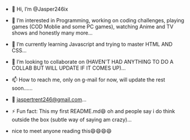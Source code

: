 - 👋 Hi, I’m @Jasper246ix
- 👀 I’m interested in Programming, working on coding challenges, playing games (COD Moblie and some PC games), watching Anime and TV shows and honestly many more...
- 🌱 I’m currently learning Javascript and trying to master HTML AND CSS...
- 💞️ I’m looking to collaborate on (HAVEN'T HAD ANYTHING TO DO A COLLAB BUT WILL UPDATE IF IT COMES UP)...
- 📫 How to reach me, only on g-mail for now, will update the rest soon......
- 📧 jaspertrent246@gmail.com...
- ⚡ Fun fact: This my first README.md😄 oh and people say i do think outside the box (subtle way of saying am crazy)...

- nice to meet anyone reading this😄😄😄😄

<!---
Jasper246ix/Jasper246ix is a ✨ special ✨ repository because its `README.md` (this file) appears on your GitHub profile.
You can click the Preview link to take a look at your changes.
--->
